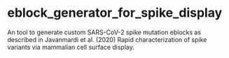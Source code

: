 # eblock_generator_for_spike_display
An tool to generate custom SARS-CoV-2 spike mutation eblocks as described in Javanmardi et al. (2020) Rapid characterization of spike variants via mammalian cell surface display. 
